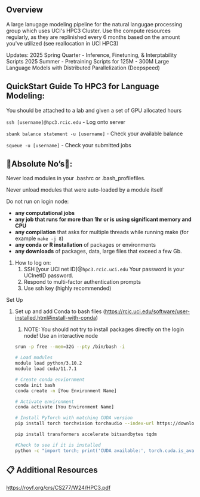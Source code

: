 ## Overview

A large lanugage modeling pipeline for the natural langugae processing group which uses UCI's HPC3 Cluster. Use the compute resources regularly, as they are replinished every 6 months based on the amount you've utilized (see reallocation in UCI HPC3)

Updates:
2025 Spring Quarter - Inference, Finetuning, & Interptability Scripts
2025 Summer - Pretraining Scripts for 125M - 300M Large Language Models with Distributed Parallelization (Deepspeed)

## **QuickStart Guide To HPC3 for Language Modeling:**

You should be attached to a lab and given a set of GPU allocated hours

`ssh [username]@hpc3.rcic.edu` - Log onto server

`sbank balance statement -u [username]` -  Check your available balance

`squeue -u [username]` - Check your submitted jobs

## 🚨Absolute No’s🚨: 

Never load modules in your .bashrc or .bash_profilefiles.

Never unload modules that were auto-loaded by a module itself

Do not run on login node:

- **any computational jobs**
- **any job that runs for more than 1hr or is using significant memory and CPU**
- **any compilation** that asks for multiple threads while running make
(for example `make -j 8`)
- **any conda or R installation** of packages or environments
- **any downloads** of packages, data, large files that exceed a few Gb.
</aside>

1.  How to log on:
    1. SSH [your UCI net ID]@`hpc3.rcic.uci.edu`
    Your password is your UCInetID password.
    2. Respond to multi-factor authentication prompts
    3. Use ssh key (highly recommended)

Set Up

1. Set up and add Conda to bash files (https://rcic.uci.edu/software/user-installed.html#install-with-conda)
    1. NOTE: You should not try to install packages directly on the login node! Use an interactive node 
    
    ```bash
    srun -p free --mem=32G --pty /bin/bash -i
    
    # Load modules
    module load python/3.10.2
    module load cuda/11.7.1
    
    # Create conda enviornment
    conda init bash
    conda create -n [You Environment Name]
    
    # Activate environment
    conda activate [You Environment Name]
    
    # Install PyTorch with matching CUDA version
    pip install torch torchvision torchaudio --index-url https://download.pytorch.org/whl/cu117
    
    pip install transformers accelerate bitsandbytes tqdm
    
    #Check to see if it is installed
    python -c "import torch; print('CUDA available:', torch.cuda.is_available()); print('CUDA version:', torch.version.cuda)"
    ```
    

## 📋 Additional Resources

https://royf.org/crs/CS277/W24/HPC3.pdf
